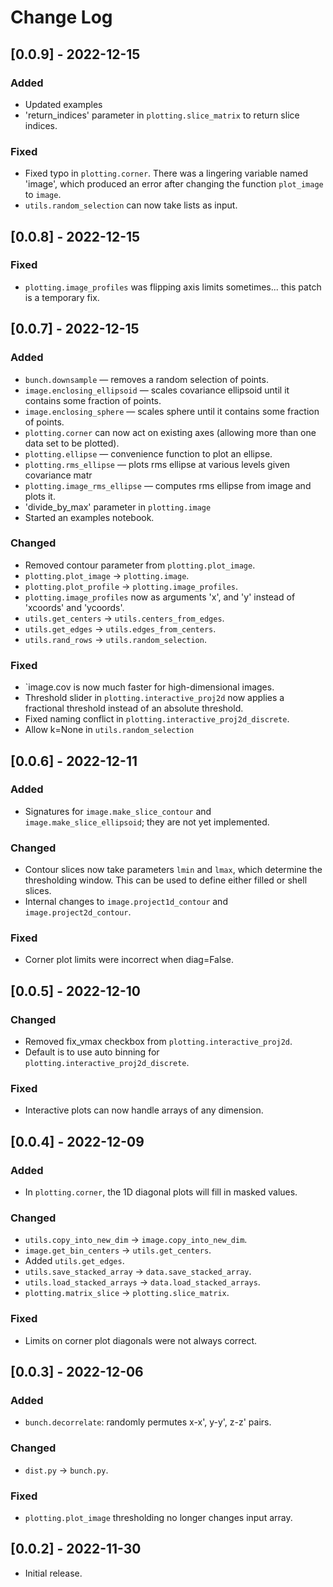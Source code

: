 <!-- ## [0.0.0] - YYYY-MM-DD
   
### Added
* Item 1
* Item 2
 
### Changed
* Item 1

### Fixed
* Item 1 -->


# Change Log 

## [0.0.9] - 2022-12-15

### Added
* Updated examples
* 'return_indices' parameter in `plotting.slice_matrix` to return slice indices.

### Fixed
* Fixed typo in `plotting.corner`. There was a lingering variable named 'image', which produced an error after changing the function `plot_image` to `image`. 
* `utils.random_selection` can now take lists as input.


## [0.0.8] - 2022-12-15

### Fixed
* `plotting.image_profiles` was flipping axis limits sometimes... this patch is a temporary fix.


## [0.0.7] - 2022-12-15

### Added
* `bunch.downsample` — removes a random selection of points.
* `image.enclosing_ellipsoid` — scales covariance ellipsoid until it contains some fraction of points.
* `image.enclosing_sphere` — scales sphere until it contains some fraction of points.
* `plotting.corner` can now act on existing axes (allowing more than one data set to be plotted).
* `plotting.ellipse` — convenience function to plot an ellipse.
* `plotting.rms_ellipse` — plots rms ellipse at various levels given covariance matr
* `plotting.image_rms_ellipse` — computes rms ellipse from image and plots it.
* 'divide_by_max' parameter in `plotting.image`
* Started an examples notebook.

### Changed
* Removed contour parameter from `plotting.plot_image`.
* `plotting.plot_image` &rarr; `plotting.image`.
* `plotting.plot_profile` &rarr; `plotting.image_profiles`.
* `plotting.image_profiles` now as arguments 'x', and 'y' instead of 'xcoords' and 'ycoords'.
* `utils.get_centers` &rarr; `utils.centers_from_edges`.
* `utils.get_edges` &rarr; `utils.edges_from_centers`.
* `utils.rand_rows` &rarr; `utils.random_selection`.

### Fixed
* `image.cov is now much faster for high-dimensional images.
* Threshold slider in `plotting.interactive_proj2d` now applies a fractional threshold instead of an absolute threshold.
* Fixed naming conflict in `plotting.interactive_proj2d_discrete`.
* Allow k=None in `utils.random_selection`


## [0.0.6] - 2022-12-11

### Added
* Signatures for `image.make_slice_contour` and `image.make_slice_ellipsoid`; they are not yet implemented.

### Changed
* Contour slices now take parameters `lmin` and `lmax`, which determine the thresholding window. This can be used to define either filled or shell slices.
* Internal changes to `image.project1d_contour` and `image.project2d_contour`.

### Fixed
* Corner plot limits were incorrect when diag=False.



## [0.0.5] - 2022-12-10

### Changed
* Removed fix_vmax checkbox from `plotting.interactive_proj2d`.
* Default is to use auto binning for `plotting.interactive_proj2d_discrete`.

### Fixed
* Interactive plots can now handle arrays of any dimension.


## [0.0.4] - 2022-12-09

### Added
* In `plotting.corner`, the 1D diagonal plots will fill in masked values.

### Changed
* `utils.copy_into_new_dim` &rarr; `image.copy_into_new_dim`.
* `image.get_bin_centers` &rarr; `utils.get_centers`.
* Added `utils.get_edges`.
* `utils.save_stacked_array` &rarr; `data.save_stacked_array`.
* `utils.load_stacked_arrays` &rarr; `data.load_stacked_arrays`.
* `plotting.matrix_slice` &rarr; `plotting.slice_matrix`.

### Fixed
* Limits on corner plot diagonals were not always correct.


## [0.0.3] - 2022-12-06

### Added
* `bunch.decorrelate`: randomly permutes x-x', y-y', z-z' pairs.

### Changed
* `dist.py` &rarr; `bunch.py`.

### Fixed
* `plotting.plot_image` thresholding no longer changes input array.


## [0.0.2] - 2022-11-30
* Initial release.
